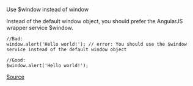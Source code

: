 Use $window instead of window

Instead of the default window object, you should prefer the AngularJS wrapper service $window.

```
//Bad:
window.alert('Hello world!'); // error: You should use the $window service instead of the default window object

//Good:
$window.alert('Hello world!');
```

[Source](https://github.com/EmmanuelDemey/eslint-plugin-angular/blob/HEAD/docs/rules/window-service.md)
